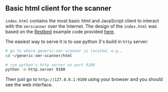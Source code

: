 ## Basic html client for the scanner

`index.html` contains the most basic html and JavaScript client 
to interact with the `xmrscanner` over the Internet. The design of the `index.html` was based on the [Restbed](https://github.com/Corvusoft/restbed) example code provided [here](https://github.com/Corvusoft/restbed/blob/master/documentation/example/WEB_SOCKET.md#client).

The easiest way to serve it is to use  python 3's build in `http` server:

```bash
# go to where generic-xmr-scanner is located, e.g.,
cd ~/generic-xmr-scanner/html

# run python's http server on port 9100
python -m http.server 9100
```

Then just go to `http://127.0.0.1:9100` using your browser and you should see
the web interface.

